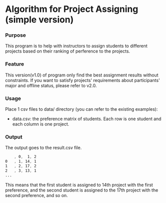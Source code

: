 # Algorithm for Project Assigning (simple version)

### Purpose
This program is to help with instructors to assign students to different projects based on their ranking of perference to the projects.

### Feature
This version(v1.0) of program only find the best assignment results without constraints. If 
you want to satisfy projects' requirements about participants' major and offline status, please refer to v2.0.

### Usage
Place 1 csv files to data/ directory (you can refer to the existing examples):
+ data.csv: the preference matrix of students. Each row is one student and each column is one project.

### Output
The output goes to the result.csv file.
```css
    , 0,  1, 2
0   , 1, 14, 1
1   , 2, 17, 2
2   , 3, 13, 1
...
```
This means that the first student is assigned to 14th project with the first preference, and the second student is assigned to the 17th project with the second preference, and so on.
